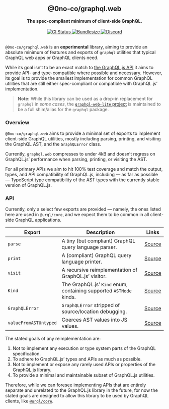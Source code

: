 <div align="center">
  <h2>@0no-co/graphql.web</h2>
  <strong>The spec-compliant minimum of client-side GraphQL.</strong>
  <br />
  <br />
  <a href="https://github.com/0no-co/graphql.web/actions/workflows/release.yml">
    <img alt="CI Status" src="https://github.com/0no-co/graphql.web/actions/workflows/release.yml/badge.svg?branch=main" />
  </a>
  <a href="https://npmjs.com/package/@0no-co/graphql.web">
    <img alt="Bundlesize" src="https://deno.bundlejs.com/?q=@0no-co/graphql.web&badge" />
  </a>
  <a href="https://urql.dev/discord">
    <img alt="Discord" src="https://img.shields.io/discord/1082378892523864074?color=7389D8&label&logo=discord&logoColor=ffffff" />
  </a>
  <br />
  <br />
</div>

`@0no-co/graphql.web` is an **experimental** library, aiming to provide an
absolute minimum of features and exports of `graphql` utilities that typical
GraphQL web apps or GraphQL clients need.

While its goal isn’t to be an exact match to [the GraphQL.js
API](https://graphql.org/graphql-js/graphql/) it aims to provide API- and
type-compatible where possible and necessary. However, its goal is to provide
the smallest implementation for common GraphQL utilities that are still either
spec-compliant or compatible with GraphQL.js’ implementation.

> **Note:** While this library can be used as a drop-in replacement for
> `graphql` in _some cases_, the [`graphql-web-lite`
> project](https://github.com/0no-co/graphql-web-lite) is maintained to be
> a full shim/alias for the `graphql` package.

### Overview

`@0no-co/graphql.web` aims to provide a minimal set of exports to implement
client-side GraphQL utilities, mostly including parsing, printing, and visiting
the GraphQL AST, and the `GraphQLError` class.

Currently, `graphql.web` compresses to under 4kB and doesn’t regress on
GraphQL.js’ performance when parsing, printing, or visiting the AST.

For all primary APIs we aim to hit 100% test coverage and match the output,
types, and API compatibility of GraphQL.js, including — as far as possible
— TypeScript type compatibility of the AST types with the currently stable
version of GraphQL.js.

### API

Currently, only a select few exports are provided — namely, the ones listed here
are used in `@urql/core`, and we expect them to be common in all client-side
GraphQL applications.

| Export | Description | Links |
| --- | ----------- | -------- |
| `parse` | A tiny (but compliant) GraphQL query language parser. | [Source](./src/parser.ts) |
| `print` | A (compliant) GraphQL query language printer. | [Source](./src/printer.ts) |
| `visit` | A recursive reimplementation of GraphQL.js’ visitor. | [Source](./src/printer.ts) |
| `Kind` | The GraphQL.js’ `Kind` enum, containing supported `ASTNode` kinds. | [Source](./src/kind.ts) |
| `GraphQLError` | `GraphQLError` stripped of source/location debugging. | [Source](./src/kind.ts) |
| `valueFromASTUntyped` | Coerces AST values into JS values. | [Source](./src/values.ts) |

The stated goals of any reimplementation are:
1. Not to implement any execution or type system parts of the GraphQL
   specification.
2. To adhere to GraphQL.js’ types and APIs as much as possible.
3. Not to implement or expose any rarely used APIs or properties of the
   GraphQL.js library.
4. To provide a minimal and maintainable subset of GraphQL.js utilities.

Therefore, while we can foresee implementing APIs that are entirely separate and
unrelated to the GraphQL.js library in the future, for now the stated goals are
designed to allow this library to be used by GraphQL clients, like
[`@urql/core`](https://github.com/urql-graphql/urql).
